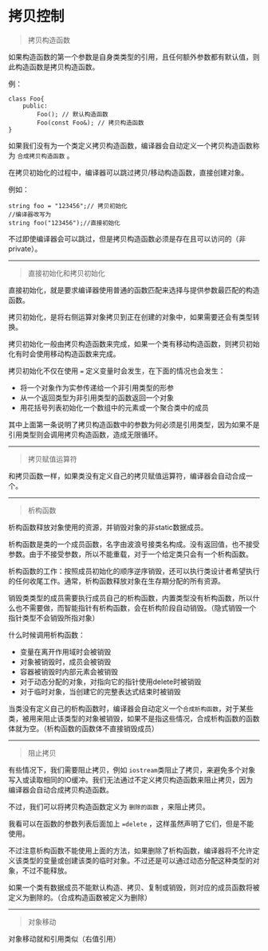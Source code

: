 # 拷贝控制

> 拷贝构造函数

如果构造函数的第一个参数是自身类类型的引用，且任何额外参数都有默认值，则此构造函数是拷贝构造函数。

例：

    class Foo{
    	public:
    		Foo(); // 默认构造函数
    		Foo(const Foo&); // 拷贝构造函数
    }

如果我们没有为一个类定义拷贝构造函数，编译器会自动定义一个拷贝构造函数称为 `合成拷贝构造函数` 。

在拷贝初始化的过程中，编译器可以跳过拷贝/移动构造函数，直接创建对象。

例如：

    string foo = "123456";// 拷贝初始化
    //编译器改写为
    string foo("123456");//直接初始化

不过即使编译器会可以跳过，但是拷贝构造函数必须是存在且可以访问的（非private）。

----------
> 直接初始化和拷贝初始化

直接初始化，就是要求编译器使用普通的函数匹配来选择与提供参数最匹配的构造函数。

拷贝初始化，是将右侧运算对象拷贝到正在创建的对象中，如果需要还会有类型转换。

拷贝初始化一般由拷贝构造函数来完成，如果一个类有移动构造函数，则拷贝初始化有时会使用移动构造函数来完成。

拷贝初始化不仅在使用 `=` 定义变量时会发生，在下面的情况也会发生：

- 将一个对象作为实参传递给一个非引用类型的形参
- 从一个返回类型为非引用类型的函数返回一个对象
- 用花括号列表初始化一个数组中的元素或一个聚合类中的成员

其中上面第一条说明了拷贝构造函数中的参数为何必须是引用类型，因为如果不是引用类型则会调用拷贝构造函数，造成无限循环。


----------
> 拷贝赋值运算符

和拷贝函数一样，如果类没有定义自己的拷贝赋值运算符，编译器会自动合成一个。


----------
> 析构函数

析构函数释放对象使用的资源，并销毁对象的非static数据成员。

析构函数是类的一个成员函数，名字由波浪号接类名构成。没有返回值，也不接受参数。由于不接受参数，所以不能重载，对于一个给定类只会有一个析构函数。

析构函数的工作：按照成员初始化的顺序逆序销毁，还可以执行类设计者希望执行的任何收尾工作。通常，析构函数释放对象在生存期分配的所有资源。

销毁类类型的成员需要执行成员自己的析构函数，内置类型没有析构函数，所以什么也不需要做，而智能指针有析构函数，会在析构阶段自动销毁。（隐式销毁一个指针类型不会销毁所指对象）

什么时候调用析构函数：

- 变量在离开作用域时会被销毁
- 对象被销毁时，成员会被销毁
- 容器被销毁时内部元素会被销毁
- 对于动态分配的对象，对指向它的指针使用delete时被销毁
- 对于临时对象，当创建它的完整表达式结束时被销毁

当类没有定义自己的析构函数时，编译器会自动定义一个`合成析构函数`，对于某些类，被用来阻止该类型的对象被销毁，如果不是指这些情况，合成析构函数的函数体就为空。（析构函数的函数体不直接销毁成员）

----------

> 阻止拷贝 

有些情况下，我们需要阻止拷贝，例如 `iostream`类阻止了拷贝，来避免多个对象写入或读取相同的IO缓冲。我们无法通过不定义拷贝构造函数来阻止拷贝，因为编译器会自动合成拷贝构造函数。

不过，我们可以将拷贝构造函数定义为 `删除的函数` ，来阻止拷贝。

我看可以在函数的参数列表后面加上 `=delete` ，这样虽然声明了它们，但是不能使用。

不过注意析构函数不能使用上面的方法，如果删除了析构函数，编译器将不允许定义该类型的变量或创建该类的临时对象。不过还是可以通过动态分配这种类型的对象，不过不能释放。

如果一个类有数据成员不能默认构造、拷贝、复制或销毁，则对应的成员函数将被定义为删除的。（合成构造函数被定义为删除）


----------
> 对象移动

对象移动就和引用类似（右值引用）